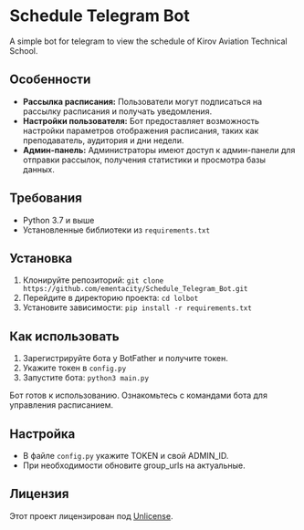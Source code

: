 # Schedule Telegram Bot
A simple bot for telegram to view the schedule of Kirov Aviation Technical School.

## Особенности

- **Рассылка расписания:** Пользователи могут подписаться на рассылку расписания и получать уведомления.
- **Настройки пользователя:** Бот предоставляет возможность настройки параметров отображения расписания, таких как преподаватель, аудитория и дни недели.
- **Админ-панель:** Администраторы имеют доступ к админ-панели для отправки рассылок, получения статистики и просмотра базы данных.

## Требования

- Python 3.7 и выше
- Установленные библиотеки из `requirements.txt`

## Установка

1. Клонируйте репозиторий: `git clone https://github.com/ementacity/Schedule_Telegram_Bot.git`
2. Перейдите в директорию проекта: `cd lolbot`
3. Установите зависимости: `pip install -r requirements.txt`

## Как использовать

1. Зарегистрируйте бота у BotFather и получите токен.
2. Укажите токен в `config.py`
3. Запустите бота: `python3 main.py`

Бот готов к использованию. Ознакомьтесь с командами бота для управления расписанием.

## Настройка

- В файле `config.py` укажите TOKEN и свой ADMIN_ID.
- При необходимости обновите group_urls на актуальные.

## Лицензия

Этот проект лицензирован под [Unlicense](LICENSE).
